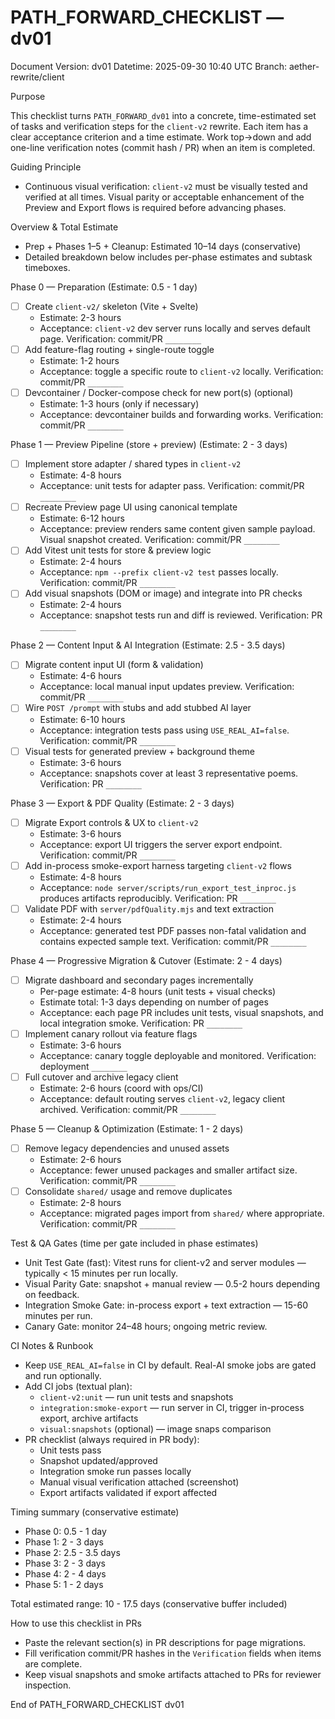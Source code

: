 # PATH_FORWARD_CHECKLIST — dv01

Document Version: dv01
Datetime: 2025-09-30 10:40 UTC
Branch: aether-rewrite/client

Purpose

This checklist turns `PATH_FORWARD_dv01` into a concrete, time-estimated set of tasks and verification steps for the `client-v2` rewrite. Each item has a clear acceptance criterion and a time estimate. Work top→down and add one-line verification notes (commit hash / PR) when an item is completed.

Guiding Principle

- Continuous visual verification: `client-v2` must be visually tested and verified at all times. Visual parity or acceptable enhancement of the Preview and Export flows is required before advancing phases.

Overview & Total Estimate

- Prep + Phases 1–5 + Cleanup: Estimated 10–14 days (conservative)
- Detailed breakdown below includes per-phase estimates and subtask timeboxes.

Phase 0 — Preparation (Estimate: 0.5 - 1 day)

- [ ] Create `client-v2/` skeleton (Vite + Svelte)
  - Estimate: 2-3 hours
  - Acceptance: `client-v2` dev server runs locally and serves default page. Verification: commit/PR `________`
- [ ] Add feature-flag routing + single-route toggle
  - Estimate: 1-2 hours
  - Acceptance: toggle a specific route to `client-v2` locally. Verification: commit/PR `________`
- [ ] Devcontainer / Docker-compose check for new port(s) (optional)
  - Estimate: 1-3 hours (only if necessary)
  - Acceptance: devcontainer builds and forwarding works. Verification: commit/PR `________`

Phase 1 — Preview Pipeline (store + preview) (Estimate: 2 - 3 days)

- [ ] Implement store adapter / shared types in `client-v2`
  - Estimate: 4-8 hours
  - Acceptance: unit tests for adapter pass. Verification: commit/PR `________`
- [ ] Recreate Preview page UI using canonical template
  - Estimate: 6-12 hours
  - Acceptance: preview renders same content given sample payload. Visual snapshot created. Verification: commit/PR `________`
- [ ] Add Vitest unit tests for store & preview logic
  - Estimate: 2-4 hours
  - Acceptance: `npm --prefix client-v2 test` passes locally. Verification: commit/PR `________`
- [ ] Add visual snapshots (DOM or image) and integrate into PR checks
  - Estimate: 2-4 hours
  - Acceptance: snapshot tests run and diff is reviewed. Verification: PR `________`

Phase 2 — Content Input & AI Integration (Estimate: 2.5 - 3.5 days)

- [ ] Migrate content input UI (form & validation)
  - Estimate: 4-6 hours
  - Acceptance: local manual input updates preview. Verification: commit/PR `________`
- [ ] Wire `POST /prompt` with stubs and add stubbed AI layer
  - Estimate: 6-10 hours
  - Acceptance: integration tests pass using `USE_REAL_AI=false`. Verification: commit/PR `________`
- [ ] Visual tests for generated preview + background theme
  - Estimate: 3-6 hours
  - Acceptance: snapshots cover at least 3 representative poems. Verification: PR `________`

Phase 3 — Export & PDF Quality (Estimate: 2 - 3 days)

- [ ] Migrate Export controls & UX to `client-v2`
  - Estimate: 3-6 hours
  - Acceptance: export UI triggers the server export endpoint. Verification: commit/PR `________`
- [ ] Add in-process smoke-export harness targeting `client-v2` flows
  - Estimate: 4-8 hours
  - Acceptance: `node server/scripts/run_export_test_inproc.js` produces artifacts reproducibly. Verification: PR `________`
- [ ] Validate PDF with `server/pdfQuality.mjs` and text extraction
  - Estimate: 2-4 hours
  - Acceptance: generated test PDF passes non-fatal validation and contains expected sample text. Verification: commit/PR `________`

Phase 4 — Progressive Migration & Cutover (Estimate: 2 - 4 days)

- [ ] Migrate dashboard and secondary pages incrementally
  - Per-page estimate: 4-8 hours (unit tests + visual checks)
  - Estimate total: 1-3 days depending on number of pages
  - Acceptance: each page PR includes unit tests, visual snapshots, and local integration smoke. Verification: PR `________`
- [ ] Implement canary rollout via feature flags
  - Estimate: 3-6 hours
  - Acceptance: canary toggle deployable and monitored. Verification: deployment `________`
- [ ] Full cutover and archive legacy client
  - Estimate: 2-6 hours (coord with ops/CI)
  - Acceptance: default routing serves `client-v2`, legacy client archived. Verification: commit/PR `________`

Phase 5 — Cleanup & Optimization (Estimate: 1 - 2 days)

- [ ] Remove legacy dependencies and unused assets
  - Estimate: 2-6 hours
  - Acceptance: fewer unused packages and smaller artifact size. Verification: commit/PR `________`
- [ ] Consolidate `shared/` usage and remove duplicates
  - Estimate: 2-8 hours
  - Acceptance: migrated pages import from `shared/` where appropriate. Verification: commit/PR `________`

Test & QA Gates (time per gate included in phase estimates)

- Unit Test Gate (fast): Vitest runs for client-v2 and server modules — typically < 15 minutes per run locally.
- Visual Parity Gate: snapshot + manual review — 0.5-2 hours depending on feedback.
- Integration Smoke Gate: in-process export + text extraction — 15-60 minutes per run.
- Canary Gate: monitor 24–48 hours; ongoing metric review.

CI Notes & Runbook

- Keep `USE_REAL_AI=false` in CI by default. Real-AI smoke jobs are gated and run optionally.
- Add CI jobs (textual plan):
  - `client-v2:unit` — run unit tests and snapshots
  - `integration:smoke-export` — run server in CI, trigger in-process export, archive artifacts
  - `visual:snapshots` (optional) — image snaps comparison
- PR checklist (always required in PR body):
  - Unit tests pass
  - Snapshot updated/approved
  - Integration smoke run passes locally
  - Manual visual verification attached (screenshot)
  - Export artifacts validated if export affected

Timing summary (conservative estimate)

- Phase 0: 0.5 - 1 day
- Phase 1: 2 - 3 days
- Phase 2: 2.5 - 3.5 days
- Phase 3: 2 - 3 days
- Phase 4: 2 - 4 days
- Phase 5: 1 - 2 days

Total estimated range: 10 - 17.5 days (conservative buffer included)

How to use this checklist in PRs

- Paste the relevant section(s) in PR descriptions for page migrations.
- Fill verification commit/PR hashes in the `Verification` fields when items are complete.
- Keep visual snapshots and smoke artifacts attached to PRs for reviewer inspection.

End of PATH_FORWARD_CHECKLIST dv01
